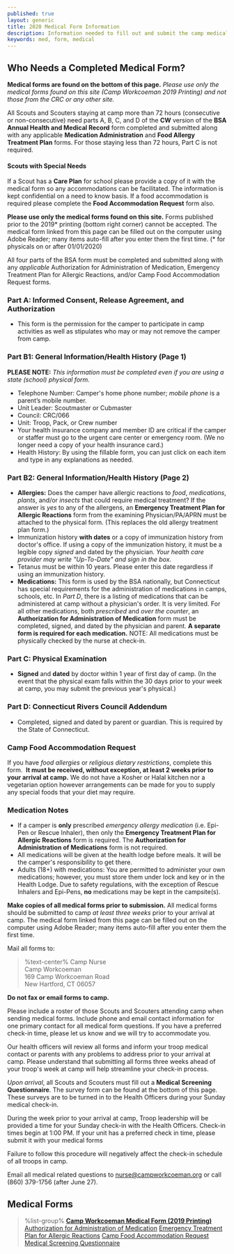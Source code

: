 ```yaml
---
published: true
layout: generic
title: 2020 Medical Form Information
description: Information needed to fill out and submit the camp medical form.
keywords: med, form, medical
---
```


## Who Needs a Completed Medical Form?

<div class="alert alert-info">
<strong>Medical forms are found on the bottom of this page.</strong> <em>Please use only the medical forms found on this site (Camp Workcoeman 2019 Printing) and not those from the CRC or any other site.</em>
</div>

All Scouts and Scouters staying at camp more than 72 hours (consecutive or non-consecutive) need parts A, B, C, and D of the **CW** version of the **BSA Annual Health and Medical Record** form completed and submitted along with any applicable **Medication Administration** and **Food Allergy Treatment Plan** forms. For those staying less than 72 hours, Part C is not required.

#### Scouts with Special Needs

If a Scout has a **Care Plan** for school please provide a copy of it with the medical form so any accommodations can be facilitated.  The information is kept confidential on a need to know basis. If a food accommodation is required please complete the **Food Accommodation Request** form also.

<div class="alert alert-info">
<strong>Please use only the medical forms found on this site.</strong> Forms published prior to the 2019* printing (bottom right corner) cannot be accepted. The medical form linked from this page can be filled out on the computer using Adobe Reader; many items auto-fill after you enter them the first time. (* for physicals on or after 01/01/2020)
</div>

All four parts of the BSA form must be completed and submitted along with any *applicable* Authorization for Administration of Medication, Emergency Treatment Plan for Allergic Reactions, and/or Camp Food Accommodation Request forms.

### Part A: Informed Consent, Release Agreement, and Authorization

* This form is the permission for the camper to participate in camp activities as well as stipulates who may or may not remove the camper from camp.

### Part B1: General Information/Health History (Page 1)

**PLEASE NOTE:** *This information must be completed even if you are using a state (school) physical form.*

* Telephone Number: Camper's home phone number; *mobile phone* is a parent’s mobile number.
* Unit Leader: Scoutmaster or Cubmaster
* Council: CRC/066
* Unit: Troop, Pack, or Crew number
* Your health insurance company and member ID are critical if the camper or staffer must go to the urgent care center or emergency room. (We no longer need a copy of your health insurance card.) 
* Health History: By using the fillable form, you can just click on each item and type in any explanations as needed.

### Part B2: General Information/Health History (Page 2)

* **Allergies:** Does the camper have allergic reactions to *food*, *medications*, *plants*, and/or *insects* that could require medical treatment? If the answer is *yes* to any of the allergens, an **Emergency Treatment Plan for Allergic Reactions** form from the examining Physician/PA/APRN must be attached to the physical form. (This replaces the old allergy treatment plan form.)
* Immunization history **with dates** or a copy of immunization history from doctor's office. If using a copy of the immunization history, it must be a legible copy *signed* and dated by the physician. *Your health care provider may write "Up-To-Date" and sign in the box.*
* Tetanus must be within 10 years. Please enter this date regardless if using an immunization history. 
* **Medications:** This form is used by the BSA nationally, but Connecticut has special requirements for the administration of medications in camps, schools, etc. In *Part D*, there is a listing of medications that can be administered at camp without a physician's order. It is very limited. For all other medications, both *prescribed* and *over the counter*, an **Authorization for Administration of Medication** form must be completed, signed, and dated by the physician and parent. **A separate form is required for each medication.** NOTE: All medications must be physically checked by the nurse at check-in.

### Part C: Physical Examination

* **Signed** and **dated** by doctor within 1 year of first day of camp. (In the event that the physical exam falls within the 30 days prior to your week at camp, you may submit the previous year's physical.)

### Part D: Connecticut Rivers Council Addendum

* Completed, signed and dated by parent or guardian. This is required by the State of Connecticut.

### Camp Food Accommodation Request

If you have *food allergies* or *religious dietary restrictions*, complete this form.  **It must be received, without exception, at least 2 weeks prior to your arrival at camp.** We do not have a Kosher or Halal kitchen nor a vegetarian option however arrangements can be made for you to supply any special foods that your diet may require.

### Medication Notes

* If a camper is **only** prescribed *emergency allergy medication* (i.e. Epi-Pen or Rescue Inhaler), then only the **Emergency Treatment Plan for Allergic Reactions** form is required. The **Authorization for Administration of Medications** form is not required.
* All medications will be given at the health lodge before meals. It will be the camper's responsibility to get there.
* Adults (18+) with medications: You are permitted to administer your own medications; however, you must store them under lock and key or in the Health Lodge. Due to safety regulations, with the exception of Rescue Inhalers and Epi-Pens, **no** medications may be kept in the campsite(s).

<div class="alert alert-info">
<strong>Make copies of all medical forms prior to submission.</strong> All medical forms should be submitted to camp <em>at least three weeks</em> prior to your arrival at camp. The medical form linked from this page can be filled out on the computer using Adobe Reader; many items auto-fill after you enter them the first time.
</div>

Mail all forms to:
> %text-center%
> Camp Nurse<br/>
> Camp Workcoeman<br/>
> 169 Camp Workcoeman Road<br/>
> New Hartford, CT 06057<br/>

**Do not fax or email forms to camp.**

Please include a roster of those Scouts and Scouters attending camp when sending medical forms. Include phone and email contact information for one primary contact for all medical form questions. If you have a preferred check-in time, please let us know and we will try to accommodate you.

Our health officers will review all forms and inform your troop medical contact or parents with any problems to address prior to your arrival at camp. Please understand that submitting all forms three weeks ahead of your troop's week at camp will help streamline your check-in process.

*Upon arrival*, all Scouts and Scouters must fill out a **Medical Screening Questionnaire**. The survey form can be found at the bottom of this page. These surveys are to be turned in to the Health Officers during your Sunday medical check-in.

During the week prior to your arrival at camp, Troop leadership will be provided a time for your Sunday check-in with the Health Officers. Check-in times begin at 1:00 PM. If your unit has a preferred check in time, please submit it with your medical forms

Failure to follow this procedure will negatively affect the check-in schedule of all troops in camp.

Email all medical related questions to [nurse@campworkcoeman.org](mailto:nurse@campworkcoeman.org) or call (860) 379-1756 (after June 27).

## Medical Forms

> %list-group%
> <a href="{{ site.url }}/pdf/2020/health-form.pdf" class="list-group-item"><strong>Camp Workcoeman Medical Form (2019 Printing)</strong></a>
> <a href="{{ site.url }}/pdf/2019/med-authorization.pdf" class="list-group-item">Authorization for Administration of Medication</a>
> <a href="{{ site.url }}/pdf/2019/allergy-treatment.pdf" class="list-group-item">Emergency Treatment Plan for Allergic Reactions</a>
> <a href="{{ site. url}}/pdf/2019/food-accommodation.pdf" class="list-group-item">Camp Food Accommodation Request</a>
> <a href="{{ site.url }}/pdf/2019/medical-questionnaire.pdf" class="list-group-item">Medical Screening Questionnaire</a>
